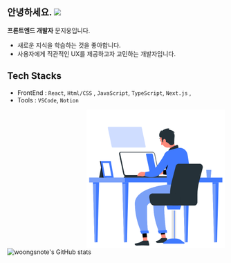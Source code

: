   ## 안녕하세요. <img src="https://user-images.githubusercontent.com/42378118/110234147-e3259600-7f4e-11eb-95be-0c4047144dea.gif" width="30"><br>
  
 **프론트엔드 개발자** 문지웅입니다.

- 새로운 지식을 학습하는 것을 좋아합니다.
- 사용자에게 직관적인 UX를 제공하고자 고민하는 개발자입니다.

## **Tech Stacks** 

- FrontEnd : `React`, `Html/CSS` , `JavaScript`, `TypeScript`, `Next.js` ,
- Tools    : `VSCode`, `Notion`
  
 <img align="right" alt="GIF" src="https://github.com/woongsnote/woongsnote/blob/dff6a17a5081bea01a5b0b0287ec45814e029fcc/programming.gif" width="320" />

![woongsnote's GitHub stats](https://github-readme-stats.vercel.app/api?username=woongsnote&show_icons=true)
  
